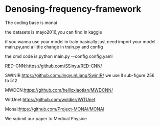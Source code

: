 # Denosing-frequency-framework
The coding base is monai  

the datasets is mayo2016,you can find in kaggle  

if you wanna use your model in train basically just need import your model  main.py,and a little change in train.py and config

the cmd code is python main.py --config config.yaml

RED-CNN:https://github.com/SSinyu/RED-CNN/

SWINIR:https://github.com/JingyunLiang/SwinIR/ we use ll sub-figure 256 to 512

MWDCN:https://github.com/hellloxiaotian/MWDCNN/

WitUnet:https://github.com/woldier/WiTUnet

Monai:https://github.com/Project-MONAI/MONAI

We submit our paper to Medical Physice
